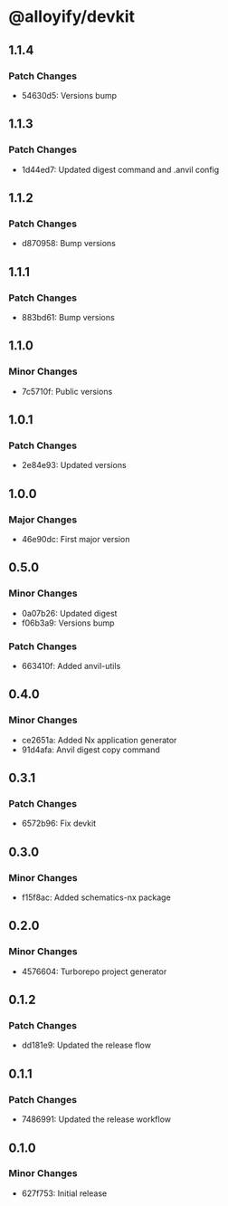 # @alloyify/devkit

## 1.1.4

### Patch Changes

- 54630d5: Versions bump

## 1.1.3

### Patch Changes

- 1d44ed7: Updated digest command and .anvil config

## 1.1.2

### Patch Changes

- d870958: Bump versions

## 1.1.1

### Patch Changes

- 883bd61: Bump versions

## 1.1.0

### Minor Changes

- 7c5710f: Public versions

## 1.0.1

### Patch Changes

- 2e84e93: Updated versions

## 1.0.0

### Major Changes

- 46e90dc: First major version

## 0.5.0

### Minor Changes

- 0a07b26: Updated digest
- f06b3a9: Versions bump

### Patch Changes

- 663410f: Added anvil-utils

## 0.4.0

### Minor Changes

- ce2651a: Added Nx application generator
- 91d4afa: Anvil digest copy command

## 0.3.1

### Patch Changes

- 6572b96: Fix devkit

## 0.3.0

### Minor Changes

- f15f8ac: Added schematics-nx package

## 0.2.0

### Minor Changes

- 4576604: Turborepo project generator

## 0.1.2

### Patch Changes

- dd181e9: Updated the release flow

## 0.1.1

### Patch Changes

- 7486991: Updated the release workflow

## 0.1.0

### Minor Changes

- 627f753: Initial release

